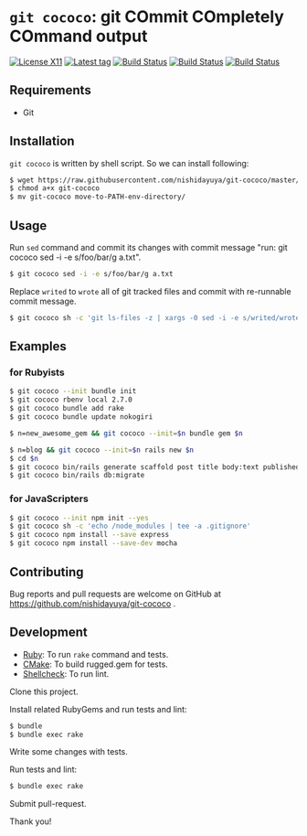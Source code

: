 # `git cococo`: git COmmit COmpletely COmmand output

[![License X11](https://img.shields.io/badge/license-X11-blue.svg)](https://raw.githubusercontent.com/nishidayuya/git-cococo/master/LICENSE.txt)
[![Latest tag](https://img.shields.io/github/v/tag/nishidayuya/git-cococo)](https://github.com/nishidayuya/git-cococo/tags)
[![Build Status](https://github.com/nishidayuya/git-cococo/workflows/ubuntu/badge.svg)](https://github.com/nishidayuya/git-cococo/actions?query=workflow%3Aubuntu)
[![Build Status](https://github.com/nishidayuya/git-cococo/workflows/windows/badge.svg)](https://github.com/nishidayuya/git-cococo/actions?query=workflow%3Awindows)
[![Build Status](https://github.com/nishidayuya/git-cococo/workflows/macos/badge.svg)](https://github.com/nishidayuya/git-cococo/actions?query=workflow%3Amacos)

## Requirements

* Git

## Installation

`git cococo` is written by shell script. So we can install following:

```sh
$ wget https://raw.githubusercontent.com/nishidayuya/git-cococo/master/exe/git-cococo
$ chmod a+x git-cococo
$ mv git-cococo move-to-PATH-env-directory/
```

## Usage

Run `sed` command and commit its changes with commit message "run: git cococo sed -i -e s/foo/bar/g a.txt".

```sh
$ git cococo sed -i -e s/foo/bar/g a.txt
```

Replace `writed` to `wrote` all of git tracked files and commit with re-runnable commit message.

```sh
$ git cococo sh -c 'git ls-files -z | xargs -0 sed -i -e s/writed/wrote/g'
```

## Examples

### for Rubyists

```sh
$ git cococo --init bundle init
$ git cococo rbenv local 2.7.0
$ git cococo bundle add rake
$ git cococo bundle update nokogiri

$ n=new_awesome_gem && git cococo --init=$n bundle gem $n

$ n=blog && git cococo --init=$n rails new $n
$ cd $n
$ git cococo bin/rails generate scaffold post title body:text published_at:datetime
$ git cococo bin/rails db:migrate
```

### for JavaScripters

```sh
$ git cococo --init npm init --yes
$ git cococo sh -c 'echo /node_modules | tee -a .gitignore'
$ git cococo npm install --save express
$ git cococo npm install --save-dev mocha
```

## Contributing

Bug reports and pull requests are welcome on GitHub at https://github.com/nishidayuya/git-cococo .

## Development

* [Ruby](https://www.ruby-lang.org/): To run `rake` command and tests.
* [CMake](https://cmake.org/download/): To build rugged.gem for tests.
* [Shellcheck](https://github.com/koalaman/shellcheck#installing): To run lint.

Clone this project.

Install related RubyGems and run tests and lint:

```sh
$ bundle
$ bundle exec rake
```

Write some changes with tests.

Run tests and lint:

```sh
$ bundle exec rake
```

Submit pull-request.

Thank you!

